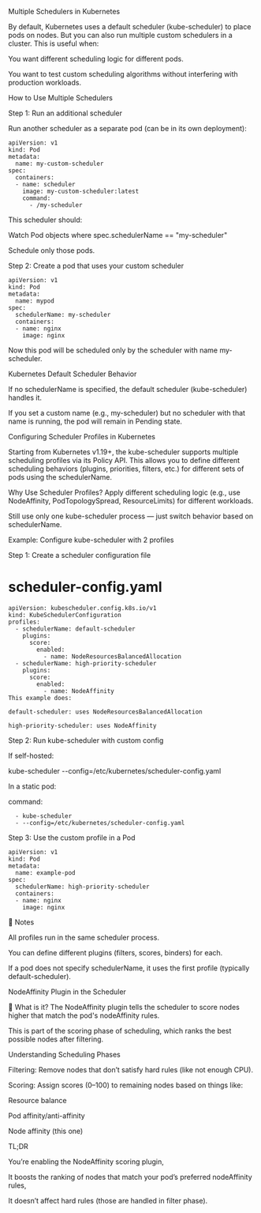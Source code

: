 Multiple Schedulers in Kubernetes

By default, Kubernetes uses a default scheduler (kube-scheduler) to place pods on nodes. But you can also run multiple custom schedulers in a cluster. This is useful when:

You want different scheduling logic for different pods.

You want to test custom scheduling algorithms without interfering with production workloads.

How to Use Multiple Schedulers

Step 1: Run an additional scheduler

Run another scheduler as a separate pod (can be in its own deployment):

```
apiVersion: v1
kind: Pod
metadata:
  name: my-custom-scheduler
spec:
  containers:
  - name: scheduler
    image: my-custom-scheduler:latest
    command:
      - /my-scheduler

```

This scheduler should:

Watch Pod objects where spec.schedulerName == "my-scheduler"

Schedule only those pods.

Step 2: Create a pod that uses your custom scheduler

```
apiVersion: v1
kind: Pod
metadata:
  name: mypod
spec:
  schedulerName: my-scheduler
  containers:
  - name: nginx
    image: nginx

```

Now this pod will be scheduled only by the scheduler with name my-scheduler.

Kubernetes Default Scheduler Behavior

If no schedulerName is specified, the default scheduler (kube-scheduler) handles it.

If you set a custom name (e.g., my-scheduler) but no scheduler with that name is running, the pod will remain in Pending state.


Configuring Scheduler Profiles in Kubernetes

Starting from Kubernetes v1.19+, the kube-scheduler supports multiple scheduling profiles via its Policy API. This allows you to define different scheduling behaviors (plugins, priorities, filters, etc.) for different sets of pods using the schedulerName.

Why Use Scheduler Profiles?
Apply different scheduling logic (e.g., use NodeAffinity, PodTopologySpread, ResourceLimits) for different workloads.

Still use only one kube-scheduler process — just switch behavior based on schedulerName.

Example: Configure kube-scheduler with 2 profiles

Step 1: Create a scheduler configuration file

# scheduler-config.yaml
```
apiVersion: kubescheduler.config.k8s.io/v1
kind: KubeSchedulerConfiguration
profiles:
  - schedulerName: default-scheduler
    plugins:
      score:
        enabled:
          - name: NodeResourcesBalancedAllocation
  - schedulerName: high-priority-scheduler
    plugins:
      score:
        enabled:
          - name: NodeAffinity
This example does:

default-scheduler: uses NodeResourcesBalancedAllocation

high-priority-scheduler: uses NodeAffinity
```

Step 2: Run kube-scheduler with custom config

If self-hosted:

kube-scheduler --config=/etc/kubernetes/scheduler-config.yaml

In a static pod:

command:
```
  - kube-scheduler
  - --config=/etc/kubernetes/scheduler-config.yaml
```

Step 3: Use the custom profile in a Pod
```
apiVersion: v1
kind: Pod
metadata:
  name: example-pod
spec:
  schedulerName: high-priority-scheduler
  containers:
  - name: nginx
    image: nginx
```

📌 Notes

All profiles run in the same scheduler process.

You can define different plugins (filters, scores, binders) for each.

If a pod does not specify schedulerName, it uses the first profile (typically default-scheduler).

NodeAffinity Plugin in the Scheduler

🔹 What is it?
The NodeAffinity plugin tells the scheduler to score nodes higher that match the pod's nodeAffinity rules.

This is part of the scoring phase of scheduling, which ranks the best possible nodes after filtering.

Understanding Scheduling Phases

Filtering: Remove nodes that don’t satisfy hard rules (like not enough CPU).

Scoring: Assign scores (0–100) to remaining nodes based on things like:

Resource balance

Pod affinity/anti-affinity

Node affinity (this one)

TL;DR

You’re enabling the NodeAffinity scoring plugin,

It boosts the ranking of nodes that match your pod’s preferred nodeAffinity rules,

It doesn’t affect hard rules (those are handled in filter phase).
